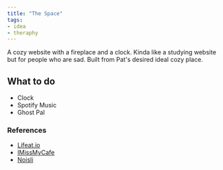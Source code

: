 ```yaml
---
title: "The Space"
tags:
- idea
- theraphy
---
```


A cozy website with a fireplace and a clock. Kinda like a studying website but for people who are sad. Built from Pat's desired ideal cozy place.

## What to do
- Clock
- Spotify Music
- Ghost Pal

### References
- [Lifeat.io](https://lifeat.io)
- [IMissMyCafe](https://imissmycafe.com)
- [Noisli](https://noisli.com)